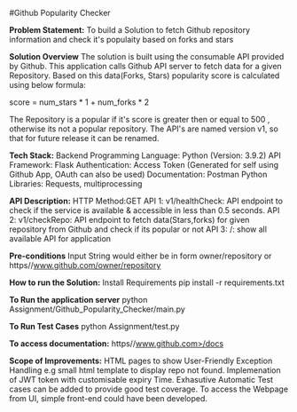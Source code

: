#Github Popularity Checker

**Problem Statement:** To build a Solution to fetch Github repository information  and check it's populaity based on forks and stars

**Solution Overview**
The solution is built using the consumable API provided by Github. This application calls Github API server to fetch data for a given Repository. Based on this data(Forks, Stars) popularity score is calculated using below formula:

score = num_stars * 1 + num_forks * 2

The Repository is a popular if it's score is greater then or equal to 500 , otherwise its not a popular repository. The API's are named version v1, so that for future release it can be renamed. 


**Tech Stack:**
Backend Programming Language: Python (Version: 3.9.2)
API Framework: Flask
Authentication: Access Token (Generated for self using Github App, OAuth can also be used)
Documentation: Postman
Python Libraries: Requests, multiprocessing

**API Description:**
HTTP Method:GET
API 1: v1/healthCheck: API endpoint to check if the service is available & accessible in less than 0.5 seconds.
API 2: v1/checkRepo: API endpoint to fetch data(Stars,forks) for given repository from Github and check if its popular or not
API 3: /: show all available API for application

**Pre-conditions**
Input String would either be in form owner/repository or https//www.github.com/owner/repository

**How to run the Solution:**
Install Requirements 
pip install -r requirements.txt

**To Run the application server**
python Assignment/Github_Popularity_Checker/main.py

 **To Run Test Cases**
python Assignment/test.py

**To access documentation:**
https//www.github.com>/docs

**Scope of Improvements:**
HTML pages to show User-Friendly Exception Handling e.g small html template to display repo not found.
Implemenation of JWT token with customisable expiry Time.
Exhasutive Automatic Test cases can be added to provide good test coverage.
To access the Webpage from UI, simple front-end could have been developed.

